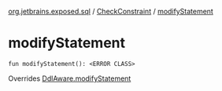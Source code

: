[org.jetbrains.exposed.sql](../index.md) / [CheckConstraint](index.md) / [modifyStatement](.)

# modifyStatement

`fun modifyStatement(): <ERROR CLASS>`

Overrides [DdlAware.modifyStatement](../-ddl-aware/modify-statement.md)

